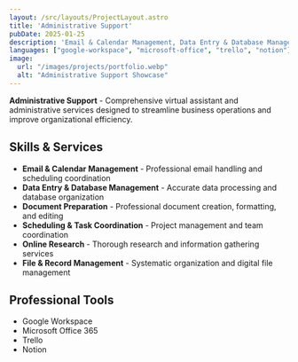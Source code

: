 ```yaml
---
layout: /src/layouts/ProjectLayout.astro
title: 'Administrative Support'
pubDate: 2025-01-25
description: 'Email & Calendar Management, Data Entry & Database Management, Document Preparation, Scheduling & Task Coordination, Online Research, File & Record Management'
languages: ["google-workspace", "microsoft-office", "trello", "notion"]
image:
  url: "/images/projects/portfolio.webp"
  alt: "Administrative Support Showcase"
--- 
```


**Administrative Support** - Comprehensive virtual assistant and administrative services designed to streamline business operations and improve organizational efficiency.

## Skills & Services

- **Email & Calendar Management** - Professional email handling and scheduling coordination
- **Data Entry & Database Management** - Accurate data processing and database organization
- **Document Preparation** - Professional document creation, formatting, and editing
- **Scheduling & Task Coordination** - Project management and team coordination
- **Online Research** - Thorough research and information gathering services
- **File & Record Management** - Systematic organization and digital file management

## Professional Tools

- Google Workspace
- Microsoft Office 365
- Trello
- Notion
